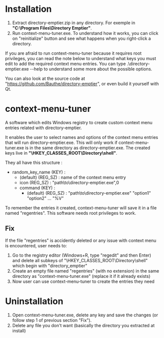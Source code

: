 # Installation

1. Extract directory-emptier.zip in any directory. For exemple in **"C:\Program Files\Directory Emptier\"**.
2. Run context-menu-tuner.exe. To understand how it works, you can click on "reinitialize" button and see what happens when you right-click a directory.

If you are afraid to run context-menu-tuner because it requires root privileges, you can read the note below to understand what keys you must edit to add the required context menu entries. You can type .\directory-emptier.exe --help to understand some more about the possible options.

You can also look at the source code at "https://github.com/Bauthe/directory-emptier", or even build it yourself with Qt.

# context-menu-tuner

A software which edits Windows registry to create custom context menu entries related with directory-emptier.

It enables the user to select names and options of the context menu entries that will run directory-emptier.exe. This will only work if context-menu-tuner.exe is in the same directory as directory-emptier.exe. The created keys live in **"\HKEY_CLASSES_ROOT\Directory\shell"**.

They all have this structure :
* random_key_name (KEY) :
  * (default) (REG_SZ) : name of the context menu entry
  * icon (REG_SZ) : "path\to\directory-emptier.exe",0
  * command (KEY) :
    * (default) (REG_SZ) : "path\to\directory-emptier.exe" "option1" "option2" ... "%V"
    
To remember the entries it created, context-menu-tuner will save it in a file named "regentries". This software needs root privileges to work.

## Fix

If the file "regentries" is accidently deleted or any issue with context menu is encountered, user needs to:
1. Go to the registry editor (Windows+R, type "regedit" and then Enter) and delete all subkeys of "\HKEY_CLASSES_ROOT\Directory\shell" which begin with "directory_emptier"
2. Create an empty file named "regentries" (with no extension) in the same directory as "context-menu-tuner.exe" (replace it if it already exists)
3. Now user can use context-menu-tuner to create the entries they need

# Uninstallation

1. Open context-menu-tuner.exe, delete any key and save the changes (or follow step 1 of previous section "Fix").
2. Delete any file you don't want (basically the directory you extracted at install)
